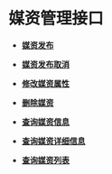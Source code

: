 # 媒资管理接口<a name="vod_04_0016"></a>

-   **[媒资发布](媒资发布.md)**  

-   **[媒资发布取消](媒资发布取消.md)**  

-   **[修改媒资属性](修改媒资属性.md)**  

-   **[删除媒资](删除媒资.md)**  

-   **[查询媒资信息](查询媒资信息.md)**  

-   **[查询媒资详细信息](查询媒资详细信息.md)**  

-   **[查询媒资列表](查询媒资列表.md)**  


